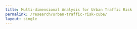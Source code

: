 ```yaml
---
title: Multi-dimensional Analysis for Urban Traffic Risk
permalink: /research/urban-traffic-risk-cube/
layout: single
---
```

